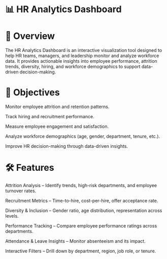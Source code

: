 # 📊 HR Analytics Dashboard

# 📌 Overview

The HR Analytics Dashboard is an interactive visualization tool designed to help HR teams, managers, and leadership monitor and analyze workforce data. It provides actionable insights into employee performance, attrition trends, diversity, hiring, and workforce demographics to support data-driven decision-making.



# 🎯 Objectives

Monitor employee attrition and retention patterns.

Track hiring and recruitment performance.

Measure employee engagement and satisfaction.

Analyze workforce demographics (age, gender, department, tenure, etc.).

Improve HR decision-making through data-driven insights.


# 🛠️ Features

Attrition Analysis – Identify trends, high-risk departments, and employee turnover rates.

Recruitment Metrics – Time-to-hire, cost-per-hire, offer acceptance rate.

Diversity & Inclusion – Gender ratio, age distribution, representation across levels.

Performance Tracking – Compare employee performance ratings across departments.

Attendance & Leave Insights – Monitor absenteeism and its impact.

Interactive Filters – Drill down by department, region, job role, or tenure.
